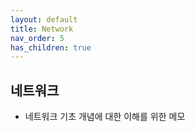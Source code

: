 ```yaml
---
layout: default
title: Network
nav_order: 5
has_children: true
---
```




## 네트워크

- 네트워크 기초 개념에 대한 이해를 위한 메모